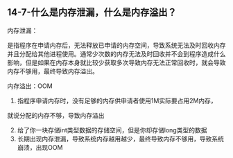 ## 14-7-什么是内存泄漏，什么是内存溢出？

内存泄漏：

是指程序在申请内存后，无法释放已申请的内存空间，导致系统无法及时回收内存并且分配给其他进程使用。通常少次数的内存无法及时回收并不会到程序造成什么影响，但是如果在内存本身就比较少获取多次导致内存无法正常回收时，就会导致内存不够用，最终导致内存溢出。

内存溢出：OOM

1. 指程序申请内存时，没有足够的内存供申请者使用1M实际要占用2M内存，

就说分配的内存不够，导致内存溢出

2. 给了你一块存储int类型数据的存储空间，但是你却存储long类型的数据
3. 长期出现内存泄漏，导致系统内存越用越少，最终导致内存不够用，导致系统崩溃，出现OOM
